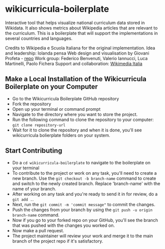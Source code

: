 # wikicurricula-boilerplate
Interactive tool that helps visualize national curriculum data stored in Wikidata. It also shows metrics about Wikipedia articles that are relevant to the curriculum.
This is a boilerplate that will support the implementations in several countries and languages.

Credits to Wikipedia e Scuola Italiana for the original implementation.
Idea and leadership: Iolanda pensa
Web design and visualisation by Giovani Profeta - [repo](https://github.com/giovannipro/giovannipro.github.io/tree/master/wikipedia-scuola-italiana)
Work group: Federico Benvenuti, Valerio Iannucci, Luca Martinelli, Paolo Fichera
Support and collaboration: [Wikimedia Italia](https://www.wikimedia.it/)


## Make a Local Installation of the Wikicurricula Boilerplate on your Computer

- Go to the Wikicurricula Boilerplate GitHub repository
- Fork the repository
- Open up your terminal or command prompt
- Navigate to the directory where you want to store the project. 
- Run the following command to clone the repository to your computer: `git clone repository-url`
- Wait for it to clone the repository and when it is done, you'll see wikicurricula bolierplate folders on your system.


## Start Contributing

- Do a `cd wikicurricula-boilerplate` to navigate to the boilerplate on your terminal
- To contribute to the project or work on any task, you'll need to create a new branch. Use the `git checkout -b branch-name` command to create and switch to the newly created branch. Replace 'branch-name' with the name of your branch.
- After working on any task and you're ready to send it in for review, do a `git add .`.
- Next, run the `git commit -m 'commit message"` to commit the changes.
- Push the changes from your branch by using the `git push -u origin branch-name` command.
- Now if you go to your forked repo on your GitHub, you'll see the branch that was pushed with the changes you worked on.
- Now make a pull request. 
- The project maintainer will review your work and merge it to the main branch of the project repo if it's satisfactory.